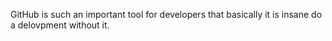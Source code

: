 GitHub is such an important tool for developers that basically it is insane do a delovpment without it.